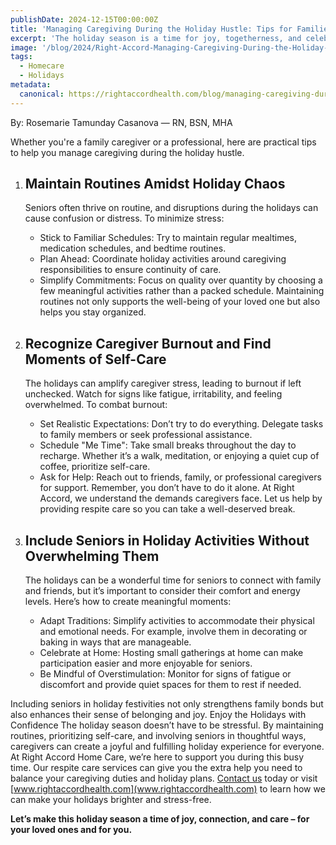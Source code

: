 ```yaml
---
publishDate: 2024-12-15T00:00:00Z
title: 'Managing Caregiving During the Holiday Hustle: Tips for Families and Professional Caregivers'
excerpt: 'The holiday season is a time for joy, togetherness, and celebration, but for caregivers, it can also bring added stress and responsibilities. Balancing caregiving duties with holiday commitments can be challenging, but with a little planning and mindfulness, you can navigate the season with ease.'
image: '/blog/2024/Right-Accord-Managing-Caregiving-During-the-Holiday-Hustle.png'
tags:
  - Homecare
  - Holidays
metadata:
  canonical: https://rightaccordhealth.com/blog/managing-caregiving-during-the-holiday-hustle
---
```


By: Rosemarie Tamunday Casanova — RN, BSN, MHA

Whether you're a family caregiver or a professional, here are practical tips to help you manage caregiving during the holiday hustle.

1. ## Maintain Routines Amidst Holiday Chaos

   Seniors often thrive on routine, and disruptions during the holidays can cause confusion or distress. To minimize stress:

   - Stick to Familiar Schedules: Try to maintain regular mealtimes, medication schedules, and bedtime routines.
   - Plan Ahead: Coordinate holiday activities around caregiving responsibilities to ensure continuity of care.
   - Simplify Commitments: Focus on quality over quantity by choosing a few meaningful activities rather than a packed schedule.
     Maintaining routines not only supports the well-being of your loved one but also helps you stay organized.

2. ## Recognize Caregiver Burnout and Find Moments of Self-Care

   The holidays can amplify caregiver stress, leading to burnout if left unchecked. Watch for signs like fatigue, irritability, and feeling overwhelmed. To combat burnout:

   - Set Realistic Expectations: Don’t try to do everything. Delegate tasks to family members or seek professional assistance.
   - Schedule "Me Time": Take small breaks throughout the day to recharge. Whether it’s a walk, meditation, or enjoying a quiet cup of coffee, prioritize self-care.
   - Ask for Help: Reach out to friends, family, or professional caregivers for support. Remember, you don’t have to do it alone.
     At Right Accord, we understand the demands caregivers face. Let us help by providing respite care so you can take a well-deserved break.

3. ## Include Seniors in Holiday Activities Without Overwhelming Them

   The holidays can be a wonderful time for seniors to connect with family and friends, but it’s important to consider their comfort and energy levels. Here’s how to create meaningful moments:

   - Adapt Traditions: Simplify activities to accommodate their physical and emotional needs. For example, involve them in decorating or baking in ways that are manageable.
   - Celebrate at Home: Hosting small gatherings at home can make participation easier and more enjoyable for seniors.
   - Be Mindful of Overstimulation: Monitor for signs of fatigue or discomfort and provide quiet spaces for them to rest if needed.

Including seniors in holiday festivities not only strengthens family bonds but also enhances their sense of belonging and joy.
Enjoy the Holidays with Confidence
The holiday season doesn’t have to be stressful. By maintaining routines, prioritizing self-care, and involving seniors in thoughtful ways, caregivers can create a joyful and fulfilling holiday experience for everyone.
At Right Accord Home Care, we’re here to support you during this busy time. Our respite care services can give you the extra help you need to balance your caregiving duties and holiday plans. [Contact us](/contact) today or visit [www.rightaccordhealth.com](www.rightaccordhealth.com) to learn how we can make your holidays brighter and stress-free.

**Let’s make this holiday season a time of joy, connection, and care – for your loved ones and for you.**
